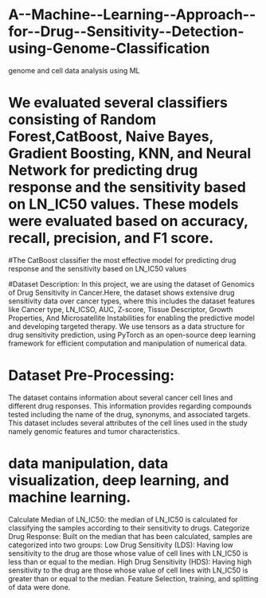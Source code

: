# A--Machine--Learning--Approach--for--Drug--Sensitivity--Detection-using-Genome-Classification
genome and cell data analysis using ML

# We evaluated several classifiers consisting of Random Forest,CatBoost, Naive Bayes, Gradient Boosting, KNN, and Neural Network for predicting drug response and the sensitivity based on LN_IC50 values. These models were evaluated based on accuracy, recall, precision, and F1 score. 
 
#The CatBoost classifier the most effective model for predicting drug response and the sensitivity based on LN_IC50 values


#Dataset Description:
In this project, we are using the dataset of Genomics of Drug Sensitivity in Cancer.Here, the dataset shows extensive drug sensitivity data over cancer types, where this includes the dataset features like Cancer type, LN_ICSO, AUC, Z-score, Tissue Descriptor, Growth Properties, And Microsatellite Instabilities for enabling the predictive model and developing targeted therapy. We use tensors as a data structure for drug sensitivity prediction, using PyTorch as an open-source deep learning framework for efficient computation and manipulation of numerical data.

# Dataset Pre-Processing: 
The dataset contains information about several cancer cell lines and different drug responses. This information provides regarding compounds tested including the name of the drug, synonyms, and associated targets. This dataset includes several attributes of the cell lines used in the study namely genomic features and tumor characteristics. 
# data manipulation, data visualization, deep learning, and machine learning.
Calculate Median of LN_IC50:  the median of LN_IC50 is calculated for classifying the samples according to their sensitivity to drugs.
Categorize Drug Response: Built on the median that has been calculated, samples
are categorized into two groups:
Low Drug Sensitivity (LDS): Having low sensitivity to the drug are those whose value of cell lines with LN_IC50 is less than or equal to the median.
High Drug Sensitivity (HDS): Having high sensitivity to the drug are those whose value of cell lines with LN_IC50 is greater than or equal to the median.
Feature Selection, training, and splitting of data were done.
